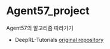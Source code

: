 # Agent57_project
Agent57의 알고리즘 따라가기

* DeepRL-Tutorials [original repository](https://github.com/qfettes/DeepRL-Tutorials)